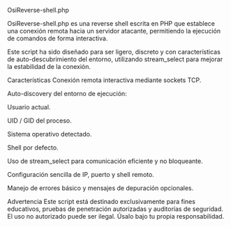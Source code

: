 OsiReverse-shell.php

OsiReverse-shell.php es una reverse shell escrita en PHP que establece una conexión remota hacia un servidor atacante, permitiendo la ejecución de comandos de forma interactiva.

Este script ha sido diseñado para ser ligero, discreto y con características de auto-descubrimiento del entorno, utilizando stream_select para mejorar la estabilidad de la conexión.

Características
Conexión remota interactiva mediante sockets TCP.

Auto-discovery del entorno de ejecución:

Usuario actual.

UID / GID del proceso.

Sistema operativo detectado.

Shell por defecto.

Uso de stream_select para comunicación eficiente y no bloqueante.

Configuración sencilla de IP, puerto y shell remoto.

Manejo de errores básico y mensajes de depuración opcionales.

Advertencia
Este script está destinado exclusivamente para fines educativos, pruebas de penetración autorizadas y auditorías de seguridad.
El uso no autorizado puede ser ilegal. Úsalo bajo tu propia responsabilidad.
